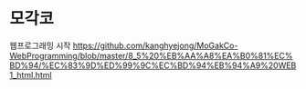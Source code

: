 # 모각코
웹프로그래밍 시작
https://github.com/kanghyejong/MoGakCo-WebProgramming/blob/master/8_5%20%EB%AA%A8%EA%B0%81%EC%BD%94/%EC%83%9D%ED%99%9C%EC%BD%94%EB%94%A9%20WEB1_html.html
